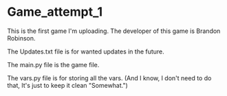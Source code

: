 # Game_attempt_1
This is the first game I'm uploading.
The developer of this game is Brandon Robinson.

The Updates.txt file is for wanted updates in the future.

The main.py file is the game file.

The vars.py file is for storing all the vars.
(And I know, I don't need to do that, It's just to keep it clean "Somewhat.")
